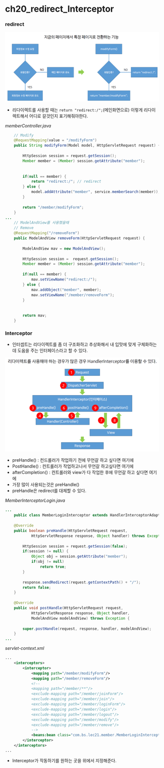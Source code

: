 # ch20_redirect_Interceptor

### redirect

![](./1.png)

* 리다이렉트를 사용할 때는 `return "redirect:/";`(메인화면으로) 이렇게 리다이렉트해서 어디로 갈것인지 표기해줘야한다.

*memberController.java*

```java
	// Modify
	@RequestMapping(value = "/modifyForm")
	public String modifyForm(Model model, HttpServletRequest request) {
		
		HttpSession session = request.getSession();
		Member member = (Member) session.getAttribute("member");
		
		
		if(null == member) {
			return "redirect:/"; // redirect
		} else {
			model.addAttribute("member", service.memberSearch(member));
		}
		
		return "/member/modifyForm";
	}
...
	// ModelAndView를 사용했을때
    // Remove
	@RequestMapping("/removeForm")
	public ModelAndView removeForm(HttpServletRequest request) {
		
		ModelAndView mav = new ModelAndView();
		
		HttpSession session =  request.getSession();
		Member member = (Member) session.getAttribute("member");
		
		if(null == member) {
			mav.setViewName("redirect:/");
		} else {
			mav.addObject("member", member);
			mav.setViewName("/member/removeForm");
		}
		
		
		return mav;
	}
```



### Interceptor

- 인터셉트는 리다이렉트를 좀 더 구조화하고 추상화해서 내 입맛에 맞게 구체화하는데 도움을 주는 인터페이스라고 할 수 있다.

![](./2.png)

* preHandle() : 컨드롤러가 작업하기 전에 무언갈 하고 싶다면 여기에
* PostHandle() : 컨트롤러가 작업하고나서 무언갈 하고싶다면 여기에
* afterCompletion() : 컨트롤러와 view가 다 작업한 후에 무언갈 하고 싶다면 여기에
* 가장 많이 사용되는것은 preHandle()
* preHandle은 redirect를 대체할 수 있다.

*MemberInterceptorLogin.java*

```java
...
    public class MemberLoginInterceptor extends HandlerInterceptorAdapter {

    @Override
	public boolean preHandle(HttpServletRequest request,
			HttpServletResponse response, Object handler) throws Exception {
		
		HttpSession session = request.getSession(false);
		if(session != null) {
			Object obj = session.getAttribute("member");
			if(obj != null) 
				return true;
		}
		
		response.sendRedirect(request.getContextPath() + "/");
		return false;
	}
        
    @Override
	public void postHandle(HttpServletRequest request,
			HttpServletResponse response, Object handler,
			ModelAndView modelAndView) throws Exception {
		
		super.postHandle(request, response, handler, modelAndView);
	}
...
```

*servlet-context.xml*

```xml
...
	<interceptors>
		<interceptor>
			<mapping path="/member/modifyForm"/>
			<mapping path="/member/removeForm"/>
			<!-- 
			<mapping path="/member/**"/>
			<exclude-mapping path="/member/joinForm"/>
			<exclude-mapping path="/member/join"/>
			<exclude-mapping path="/member/loginForm"/>
			<exclude-mapping path="/member/login"/>
			<exclude-mapping path="/member/logout"/>
			<exclude-mapping path="/member/modify"/>
			<exclude-mapping path="/member/remove"/>
			-->
			<beans:bean class="com.bs.lec21.member.MemberLoginInterceptor"/>
		</interceptor>
	</interceptors>
...
```

* Interceptor가 작동하기를 원하는 곳을 위에서 지정해준다.


